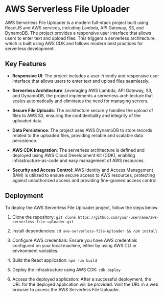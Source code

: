 # AWS Serverless File Uploader

AWS Serverless File Uploader is a modern full-stack project built using ReactJS and AWS services, including Lambda, API Gateway, S3, and DynamoDB. The project provides a responsive user interface that allows users to enter text and upload files. This triggers a serverless architecture, which is built using AWS CDK and follows modern best practices for serverless development.

## Key Features

- **Responsive UI**: The project includes a user-friendly and responsive user interface that allows users to enter text and upload files seamlessly.

- **Serverless Architecture**: Leveraging AWS Lambda, API Gateway, S3, and DynamoDB, the project implements a serverless architecture that scales automatically and eliminates the need for managing servers.

- **Secure File Uploads**: The architecture securely handles the upload of files to AWS S3, ensuring the confidentiality and integrity of the uploaded data.

- **Data Persistence**: The project uses AWS DynamoDB to store records related to the uploaded files, providing reliable and scalable data persistence.

- **AWS CDK Integration**: The serverless architecture is defined and deployed using AWS Cloud Development Kit (CDK), enabling infrastructure-as-code and easy management of AWS resources.

- **Security and Access Control**: AWS Identity and Access Management (IAM) is utilized to ensure secure access to AWS resources, protecting against unauthorized access and providing fine-grained access control.

## Deployment

To deploy the AWS Serverless File Uploader project, follow the steps below:

1. Clone the repository: `git clone https://github.com/your-username/aws-serverless-file-uploader.git`

2. Install dependencies: `cd aws-serverless-file-uploader && npm install`

3. Configure AWS credentials: Ensure you have AWS credentials configured on your local machine, either by using AWS CLI or environment variables.

4. Build the React application: `npm run build`

5. Deploy the infrastructure using AWS CDK: `cdk deploy`

6. Access the deployed application: After a successful deployment, the URL for the deployed application will be provided. Visit the URL in a web browser to access the AWS Serverless File Uploader.

